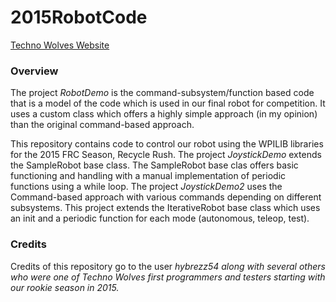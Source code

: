 # 2015RobotCode

<a href="http://www.technowolves.org/">Techno Wolves Website</a>

<h3>Overview</h3>

<p> The project <i>RobotDemo</i> is the command-subsystem/function based code that is a model of the code which is used in our final robot for competition. It uses a custom class which offers a highly simple approach (in my opinion) than the original command-based approach.</p>

<p>This repository contains code to control our robot using the WPILIB libraries for the 2015 FRC Season, Recycle Rush. The project <i>JoystickDemo</i> extends the SampleRobot base class. The SampleRobot base clas offers basic functioning and handling with a manual implementation of periodic functions using a while loop. The project <i>JoystickDemo2</i> uses the Command-based approach with various commands depending on different subsystems. This project extends the IterativeRobot base class which uses an init and a periodic function for each mode (autonomous, teleop, test).</p>

<h3>Credits</h3>

<p>Credits of this repository go to the user <i>hybrezz54<i> along with several others who were one of Techno Wolves first programmers and testers starting with our rookie season in 2015.</p>
